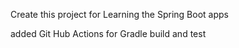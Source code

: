 Create this project for Learning the Spring Boot apps


added Git Hub Actions for Gradle build and test